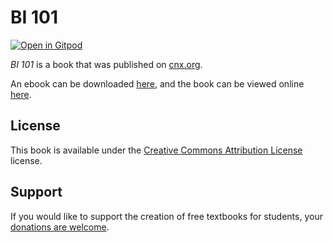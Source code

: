 # BI 101

[![Open in Gitpod](https://gitpod.io/button/open-in-gitpod.svg)](https://gitpod.io/from-referrer/)

_BI 101_ is a book that was published on [cnx.org](https://cnx.org/).

An ebook can be downloaded [here](https://github.com/cnx-user-books/cnxbook-bi-101/releases/latest), and the book can be viewed online [here](https://github.com/cnx-user-books/cnxbook-bi-101/releases/latest).

## License
This book is available under the [Creative Commons Attribution License](./LICENSE) license.

## Support
If you would like to support the creation of free textbooks for students, your [donations are welcome](https://riceconnect.rice.edu/donation/support-openstax-banner).
